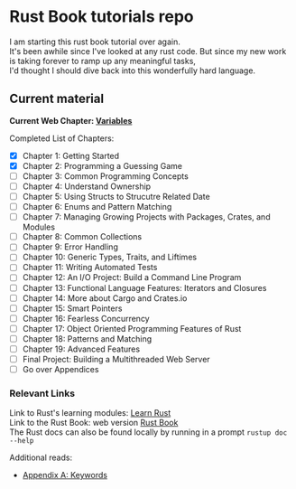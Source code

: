 # Rust Book tutorials repo

I am starting this rust book tutorial over again.  
It's been awhile since I've looked at any rust code.
But since my new work is taking forever to ramp up any meaningful tasks,  
I'd thought I should dive back into this wonderfully hard language.

## Current material

**Current Web Chapter: [Variables](https://doc.rust-lang.org/book/ch03-01-variables-and-mutability.html)**

Completed List of Chapters:

- [x] Chapter 1: Getting Started
- [x] Chapter 2: Programming a Guessing Game
- [ ] Chapter 3: Common Programming Concepts
- [ ] Chapter 4: Understand Ownership
- [ ] Chapter 5: Using Structs to Strucutre Related Date
- [ ] Chapter 6: Enums and Pattern Matching
- [ ] Chapter 7: Managing Growing Projects with Packages, Crates, and Modules
- [ ] Chapter 8: Common Collections
- [ ] Chapter 9: Error Handling
- [ ] Chapter 10: Generic Types, Traits, and Liftimes
- [ ] Chapter 11: Writing Automated Tests
- [ ] Chapter 12: An I/O Project: Build a Command Line Program
- [ ] Chapter 13: Functional Language Features: Iterators and Closures
- [ ] Chapter 14: More about Cargo and Crates.io
- [ ] Chapter 15: Smart Pointers
- [ ] Chapter 16: Fearless Concurrency
- [ ] Chapter 17: Object Oriented Programming Features of Rust
- [ ] Chapter 18: Patterns and Matching
- [ ] Chapter 19: Advanced Features
- [ ] Final Project: Building a Multithreaded Web Server
- [ ] Go over Appendices

### Relevant Links

Link to Rust's learning modules: [Learn Rust](https://www.rust-lang.org/learn)  
Link to the Rust Book: web version [Rust Book](https://www.rust-lang.org/book)  
The Rust docs can also be found locally by running in a prompt `rustup doc --help`

Additional reads:

- [Appendix A: Keywords](https://doc.rust-lang.org/book/appendix-01-keywords.html)
